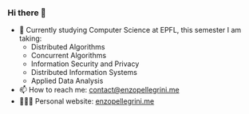 ### Hi there 👋



- 🔭 Currently studying Computer Science at EPFL, this semester I am taking:
  + Distributed Algorithms
  + Concurrent Algorithms
  + Information Security and Privacy
  + Distributed Information Systems
  + Applied Data Analysis
- 📫 How to reach me:
  [contact@enzopellegrini.me](mailto:contact@enzopellegrini.me)
- 👨🏻‍💻 Personal website: [enzopellegrini.me](https://enzopellegrini.me)
